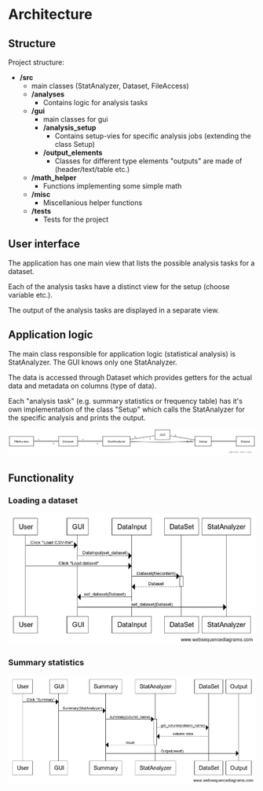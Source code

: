 # Architecture

## Structure

Project structure:

- **/src**
    - main classes (StatAnalyzer, Dataset, FileAccess)
    - **/analyses**
        - Contains logic for analysis tasks
    - **/gui**
        * main classes for gui
        - **/analysis_setup**
            - Contains setup-vies for specific analysis jobs (extending the class Setup)
        - **/output_elements**
            - Classes for different type elements "outputs" are made of (header/text/table etc.)
    - **/math_helper**
        - Functions implementing some simple math
    - **/misc**
        - Miscellanious helper functions
    - **/tests**
        - Tests for the project

        
##  User interface

The application has one main view that lists the possible analysis tasks for a dataset. 

Each of the analysis tasks have a distinct view for the setup (choose variable etc.). 

The output of the analysis tasks are displayed in a separate view. 

## Application logic

The main class responsible for application logic (statistical analysis) is StatAnalyzer. The GUI knows only one StatAnalyzer. 

The data is accessed through Dataset which provides getters for the actual data and metadata on columns (type of data).

Each "analysis task" (e.g. summary statistics or frequency table) has it's own implementation of the class "Setup" which calls the StatAnalyzer for the specific analysis and prints the output.


![Architecture](logical_structure.png)


## Functionality

### Loading a dataset

![dataset_load](sequence_data_load.png)

### Summary statistics

![summary](sequence_summary.png)